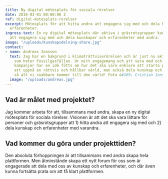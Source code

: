 ```yaml
---
title: Ny digital mötesplats för sociala rörelser
date: 2018-03-01 00:00:00 Z
ref: digital-motesplats-rorelser
excerpt: Mötesplats för att hitta andra att engagera sig med och dela kunskaper och
  erfarenheter.
ingress-text: En ny digital mötesplats där aktiva i gräsrotsgrupper kan hitta andra
  att engagera sig med och dela kunskaper och erfarenheter med andra.
image: "/uploads/kunskapsdelning-share.jpg"
contact:
- name: Andreas Jonsson
  text: Jag har en bakgrund i klimaträttviserörelsen och är just nu aktiv i en kampanj
    som heter Fossilgasfällan. Ur mitt engagemang och att vara med och starta upp
    kampanjer har en idé fötts om hur det ska vara enklare att starta projekt för
    att uppnå en rättvis och hållbar värld, men också dela kunskap och erfarenheter
    så att vi snabbare kommer till den värld! Foto &#169; Cristian Jonsson
  image: "/uploads/andreas.jpg"
---
```


## Vad är målet med projektet?
Jag kommer arbeta för att, tillsammans med andra, skapa en ny digital mötesplats för sociala rörelser. Visionen är att det ska vara lättare för personer och gräsrotsgrupper att 1) hitta andra att engagera sig med och 2) dela kunskap och erfarenheter med varandra.

## Vad kommer du göra under projekttiden?
Den absoluta förhoppningen är att tillsammans med andra skapa hela plattformen. Men åtminstånde skapa ett nytt forum för oss som är engagerade att dela med oss av kunskap och erfarenheter, och där även kunna fortsätta prata om att få klart plattformen.
